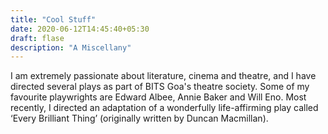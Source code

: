 ```yaml
---
title: "Cool Stuff"
date: 2020-06-12T14:45:40+05:30
draft: flase
description: "A Miscellany"
---
```


I am extremely passionate about literature, cinema and theatre, and I have directed several plays as part of BITS  Goa's theatre society. Some of my favourite playwrights are Edward Albee, Annie Baker and Will Eno. Most recently, I directed an adaptation of a wonderfully life-affirming play called ‘Every Brilliant Thing’ (originally written by Duncan Macmillan).

